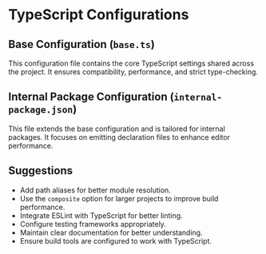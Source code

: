 # TypeScript Configurations

## Base Configuration (`base.ts`)

This configuration file contains the core TypeScript settings shared across the project. It ensures compatibility, performance, and strict type-checking.

## Internal Package Configuration (`internal-package.json`)

This file extends the base configuration and is tailored for internal packages. It focuses on emitting declaration files to enhance editor performance.

## Suggestions

- Add path aliases for better module resolution.
- Use the `composite` option for larger projects to improve build performance.
- Integrate ESLint with TypeScript for better linting.
- Configure testing frameworks appropriately.
- Maintain clear documentation for better understanding.
- Ensure build tools are configured to work with TypeScript.
